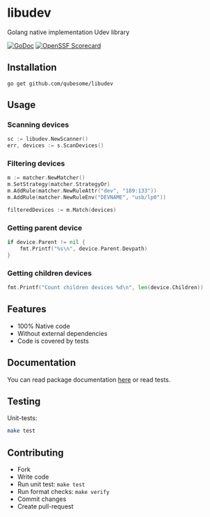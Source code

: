 # libudev
Golang native implementation Udev library

[![GoDoc](https://godoc.org/github.com/qubesome/libudev?status.svg)](https://godoc.org/github.com/qubesome/libudev)
[![OpenSSF Scorecard](https://api.scorecard.dev/projects/github.com/qubesome/libudev/badge)](https://scorecard.dev/viewer/?uri=github.com/qubesome/libudev)

Installation
------------
    go get github.com/qubesome/libudev

Usage
-----

### Scanning devices
```go
sc := libudev.NewScanner()
err, devices := s.ScanDevices()
```

### Filtering devices
```go
m := matcher.NewMatcher()
m.SetStrategy(matcher.StrategyOr)
m.AddRule(matcher.NewRuleAttr("dev", "189:133"))
m.AddRule(matcher.NewRuleEnv("DEVNAME", "usb/lp0"))

filteredDevices := m.Match(devices)
```

### Getting parent device
```go
if device.Parent != nil {
    fmt.Printf("%s\n", device.Parent.Devpath)
}
```

### Getting children devices
```go
fmt.Printf("Count children devices %d\n", len(device.Children))
```

Features
--------
* 100% Native code
* Without external dependencies
* Code is covered by tests

Documentation
-------------

You can read package documentation [here](http:godoc.org/github.com/qubesome/libudev) or read tests.

Testing
-------
Unit-tests:
```bash
make test
```

Contributing
------------
* Fork
* Write code
* Run unit test: `make test`
* Run format checks: `make verify`
* Commit changes
* Create pull-request
